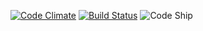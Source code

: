 [![Code Climate](https://codeclimate.com/github/dnldpavlik/TimeTrek.png)](https://codeclimate.com/github/dnldpavlik/TimeTrek)
[![Build Status](https://travis-ci.org/dnldpavlik/TimeTrek.png?branch=master)](https://travis-ci.org/dnldpavlik/TimeTrek)
![Code Ship](https://www.codeship.io/projects/585dbde0-230d-0131-5675-12b2bfc9bb6e/status)
